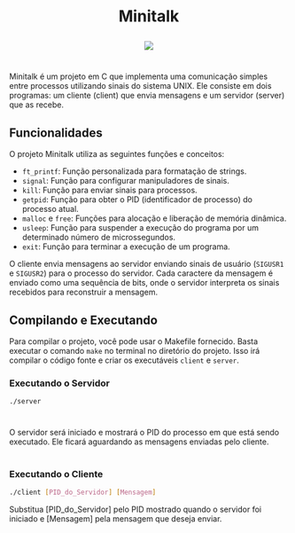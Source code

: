 # <p align = center>Minitalk</p>
<div align = center>
  <img src="https://media.licdn.com/dms/image/D4D22AQHZ7EdiIb8ngQ/feedshare-shrink_800/0/1710943432968?e=1717027200&v=beta&t=4S-5bC9B-H6orVnggcTHauCJUc-j3tbKWRvohuaGeqE">
</div>

#

Minitalk é um projeto em C que implementa uma comunicação simples entre processos utilizando sinais do sistema UNIX. Ele consiste em dois programas: um cliente (client) que envia mensagens e um servidor (server) que as recebe.

## Funcionalidades

O projeto Minitalk utiliza as seguintes funções e conceitos:

- `ft_printf`: Função personalizada para formatação de strings.
- `signal`: Função para configurar manipuladores de sinais.
- `kill`: Função para enviar sinais para processos.
- `getpid`: Função para obter o PID (identificador de processo) do processo atual.
- `malloc` e `free`: Funções para alocação e liberação de memória dinâmica.
- `usleep`: Função para suspender a execução do programa por um determinado número de microssegundos.
- `exit`: Função para terminar a execução de um programa.

O cliente envia mensagens ao servidor enviando sinais de usuário (`SIGUSR1` e `SIGUSR2`) para o processo do servidor. Cada caractere da mensagem é enviado como uma sequência de bits, onde o servidor interpreta os sinais recebidos para reconstruir a mensagem.

## Compilando e Executando

Para compilar o projeto, você pode usar o Makefile fornecido. Basta executar o comando `make` no terminal no diretório do projeto. Isso irá compilar o código fonte e criar os executáveis `client` e `server`.

### Executando o Servidor

```bash
./server
```
#
O servidor será iniciado e mostrará o PID do processo em que está sendo executado. Ele ficará aguardando as mensagens enviadas pelo cliente.
#
### Executando o Cliente

```bash
./client [PID_do_Servidor] [Mensagem]
```
Substitua [PID_do_Servidor] pelo PID mostrado quando o servidor foi iniciado e [Mensagem] pela mensagem que deseja enviar.
